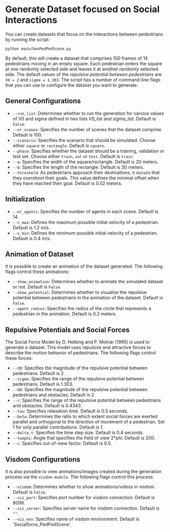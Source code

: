 # Generate Dataset focused on Social Interactions

You can create datasets that focus on the interactions between pedestrians by running the script: 

```
python main/GenPedPedScene.py
```

By default, this will create a dataset that comprises 100 frames of 14 pedestrians moving in an empty square. Each pedestrian enters the square at one randomly selected side and leaves it at another randomly selected side. The default values of the *repulsive potential between pedestrians* are `V0 = 2` and `sigma = 1.303`. The script has a number of command-line flags that you can use to configure the dataset you want to generate: 

## General Configurations

* `--run_list`: Determines whether to run the generation for various values of V0 and sigma defined in two lists *V0_list* and *sigma_list*. Default is `False`.
* `--nr_scenes`: Specifies the number of scenes that the dataset comprise. Default is 100. 
* `--scenario`: Specifies the scenario that should be simulated. Choose either `square` or `rectangle`. Default is `square`. 
* `--phase`: Specifies whether the dataset should be a training, validation or test set. Choose either `train`, `val` or `test`. Default is `train`.
* `--a`: Specifies the width of the square/rectangle. Default is 20 meters.
* `--b`: Specifies the length of the rectangle. Default is 30 meters. 
* `--threshold`: As pedestrians approach their destinations, it occurs that they *overshoot* their goals. This value defines the minimal offset when they have reached their goal. Default is 0.02 meters.

## Initialization

* `--nr_agents`: Specifies the number of agents in each scene. Default is 14.
* `--v_max`: Defines the maximum possible initial velocity of a pedestrian. Default is 1.2 m/s.
* `--v_min`: Defines the minimum possible initial velocity of a pedestrian. Default is 0.4 m/s.

## Animation of Dataset

It is possible to create an animation of the dataset generated. The following flags control these animations:

* `--show_animation`: Determines whether to animate the simulated dataset or not. Default is `False`. 
* `--show_potential`: Determines whether to visualize the repulsive potential between pedestrians in the animation of the dataset. Default is `False`.
* `--agent_radius`: Specifies the radius of the circle that represents a pedestrian in the animation. Default is 0.2 meters. 

## Repulsive Potentials and Social Forces

The Social Force Model by D. Helbing and P. Molnár (1995) is used to generate a dataset. This model uses repulsive and attractive forces to describe the motion behavior of pedestrians. The following flags control these forces: 

* `--V0`: Specifies the magnitude of the repulsive potential between pedestrians. Default is 2. 
* `--sigma`: Specifies the range of the repulsive potential between pedestrians. Default is 1.303.
* `--U0`: Specifies the magnitude of the repulsive potential between pedestrians and obstacles. Default is 2.
* `--r`: Specifies the range of the repulsive potential between pedestrians and obstacles. Default is 0.4343.
* `--tau`: Specifies relaxation time. Default is 0.5 seconds. 
* `--beta`: Determines the ratio to which extent social forces are exerted parallel and orthogonal to the direction of movement of a pedestrian. Set 1 for only parallel contributions. Default is 1.
* `--delta_t`: Specifies the time step size. Default is 0.4 seconds.
* `--twophi`: Angle that specifies the field of view 2*phi. Default is 200. 
* `--c`: Specifies out-of-view factor. Default is 0.5. 

## Visdom Configurations

It is also possible to view animations/images created during the generation process via the `visdom module`. The following flags control this process: 

* `--visdom`: Determines whether to show animations/videos in visdom. Default is `False`.
* `--viz_port`: Specifies port number for visdom connection. Default is 8098. 
* `--viz_server`: Specifies server name for visdom connection. Default is `""`. 
* `--viz_env`: Specifies name of visdom environment. Default is 'Socialforce_PedPedScene'.
